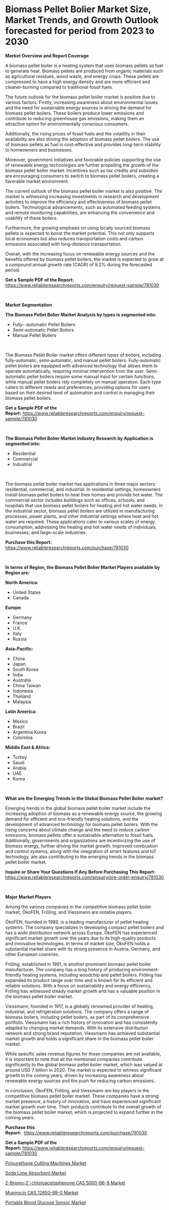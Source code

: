 <p><h1>Biomass Pellet Bolier Market Size, Market Trends, and Growth Outlook forecasted for period from 2023 to 2030</h1></p><p><strong>Market Overview and Report Coverage</strong></p>
<p><p>A biomass pellet boiler is a heating system that uses biomass pellets as fuel to generate heat. Biomass pellets are produced from organic materials such as agricultural residues, wood waste, and energy crops. These pellets are compressed to have a high energy density and are more efficient and cleaner-burning compared to traditional fossil fuels.</p><p>The future outlook for the biomass pellet boiler market is positive due to various factors. Firstly, increasing awareness about environmental issues and the need for sustainable energy sources is driving the demand for biomass pellet boilers. These boilers produce lower emissions and contribute to reducing greenhouse gas emissions, making them an attractive option for environmentally conscious consumers.</p><p>Additionally, the rising prices of fossil fuels and the volatility in their availability are also driving the adoption of biomass pellet boilers. The use of biomass pellets as fuel is cost-effective and provides long-term stability to homeowners and businesses.</p><p>Moreover, government initiatives and favorable policies supporting the use of renewable energy technologies are further propelling the growth of the biomass pellet boiler market. Incentives such as tax credits and subsidies are encouraging consumers to switch to biomass pellet boilers, creating a favorable market environment.</p><p>The current outlook of the biomass pellet boiler market is also positive. The market is witnessing increasing investments in research and development activities to improve the efficiency and effectiveness of biomass pellet boilers. Technological advancements, such as automated feeding systems and remote monitoring capabilities, are enhancing the convenience and usability of these boilers.</p><p>Furthermore, the growing emphasis on using locally sourced biomass pellets is expected to boost the market potential. This not only supports local economies but also reduces transportation costs and carbon emissions associated with long-distance transportation.</p><p>Overall, with the increasing focus on renewable energy sources and the benefits offered by biomass pellet boilers, the market is expected to grow at a compound annual growth rate (CAGR) of 8.2% during the forecasted period.</p></p>
<p><strong>Get a Sample PDF of the Report:</strong> <a href="https://www.reliableresearchreports.com/enquiry/request-sample/781030">https://www.reliableresearchreports.com/enquiry/request-sample/781030</a></p>
<p>&nbsp;</p>
<p><strong>Market Segmentation</strong></p>
<p><strong>The Biomass Pellet Bolier Market Analysis by types is segmented into:</strong></p>
<p><ul><li>Fully--automatic Pellet Boilers</li><li>Semi-automatic Pellet Boilers</li><li>Manual Pellet Boilers</li></ul></p>
<p>&nbsp;</p>
<p><p>The Biomass Pellet Boiler market offers different types of boilers, including fully-automatic, semi-automatic, and manual pellet boilers. Fully-automatic pellet boilers are equipped with advanced technology that allows them to operate automatically, requiring minimal intervention from the user. Semi-automatic pellet boilers require some manual input for certain functions, while manual pellet boilers rely completely on manual operation. Each type caters to different needs and preferences, providing options for users based on their desired level of automation and control in managing their biomass pellet boilers.</p></p>
<p><strong>Get a Sample PDF of the Report:</strong>&nbsp;<a href="https://www.reliableresearchreports.com/enquiry/request-sample/781030">https://www.reliableresearchreports.com/enquiry/request-sample/781030</a></p>
<p>&nbsp;</p>
<p><strong>The Biomass Pellet Bolier Market Industry Research by Application is segmented into:</strong></p>
<p><ul><li>Residential</li><li>Commercial</li><li>Industrial</li></ul></p>
<p>&nbsp;</p>
<p><p>The biomass pellet boiler market has applications in three major sectors: residential, commercial, and industrial. In residential settings, homeowners install biomass pellet boilers to heat their homes and provide hot water. The commercial sector includes buildings such as offices, schools, and hospitals that use biomass pellet boilers for heating and hot water needs. In the industrial sector, biomass pellet boilers are utilized in manufacturing processes, power plants, and other industrial settings where heat and hot water are required. These applications cater to various scales of energy consumption, addressing the heating and hot water needs of individuals, businesses, and large-scale industries.</p></p>
<p><strong>Purchase this Report:</strong>&nbsp; <a href="https://www.reliableresearchreports.com/purchase/781030">https://www.reliableresearchreports.com/purchase/781030</a></p>
<p>&nbsp;</p>
<p><strong>In terms of Region, the Biomass Pellet Bolier Market Players available by Region are:</strong></p>
<p>
    <p> <strong> North America: </strong>
        <ul>
            <li>United States</li>
            <li>Canada</li>
        </ul>
        </p> 
    <p> <strong> Europe: </strong>
        <ul>
            <li>Germany</li>
            <li>France</li>
            <li>U.K.</li>
            <li>Italy</li>
            <li>Russia</li>
        </ul>
        </p> 
    <p> <strong> Asia-Pacific: </strong>
        <ul>
            <li>China</li>
            <li>Japan</li>
            <li>South Korea</li>
            <li>India</li>
            <li>Australia</li>
            <li>China Taiwan</li>
            <li>Indonesia</li>
            <li>Thailand</li>
            <li>Malaysia</li>
        </ul>
        </p> 
    <p> <strong> Latin America: </strong>
        <ul>
            <li>Mexico</li>
            <li>Brazil</li>
            <li>Argentina Korea</li>
            <li>Colombia</li>
        </ul>
        </p> 
    <p> <strong> Middle East & Africa: </strong>
        <ul>
            <li>Turkey</li>
            <li>Saudi</li>
            <li>Arabia</li>
            <li>UAE</li>
            <li>Korea</li>
        </ul>
    </p>
    </p>
<p>&nbsp;</p>
<p><strong>What are the Emerging Trends in the Global Biomass Pellet Bolier market?</strong></p>
<p><p>Emerging trends in the global biomass pellet boiler market include the increasing adoption of biomass as a renewable energy source, the growing demand for efficient and eco-friendly heating solutions, and the development of advanced technology for biomass pellet boilers. With the rising concerns about climate change and the need to reduce carbon emissions, biomass pellets offer a sustainable alternative to fossil fuels. Additionally, governments and organizations are incentivizing the use of biomass energy, further driving the market growth. Improved combustion and control systems, along with the integration of smart features and IoT technology, are also contributing to the emerging trends in the biomass pellet boiler market.</p></p>
<p><strong>Inquire or Share Your Questions If Any Before Purchasing This Report</strong>- <a href="https://www.reliableresearchreports.com/enquiry/pre-order-enquiry/781030">https://www.reliableresearchreports.com/enquiry/pre-order-enquiry/781030</a></p>
<p>&nbsp;</p>
<p><strong>Major Market Players</strong></p>
<p><p>Among the various companies in the competitive biomass pellet boiler market, ÖkoFEN, Fröling, and Viessmann are notable players. </p><p>ÖkoFEN, founded in 1989, is a leading manufacturer of pellet heating systems. The company specializes in developing compact pellet boilers and has a wide distribution network across Europe. ÖkoFEN has experienced significant market growth over the years due to its high-quality products and innovative technologies. In terms of market size, ÖkoFEN holds a substantial market share with its strong presence in Austria, Germany, and other European countries. </p><p>Fröling, established in 1961, is another prominent biomass pellet boiler manufacturer. The company has a long history of producing environment-friendly heating systems, including woodchip and pellet boilers. Fröling has expanded its product range over time and is known for its efficient and reliable solutions. With a focus on sustainability and energy efficiency, Fröling has witnessed steady market growth and has a valuable position in the biomass pellet boiler market.</p><p>Viessmann, founded in 1917, is a globally renowned provider of heating, industrial, and refrigeration solutions. The company offers a range of biomass boilers, including pellet boilers, as part of its comprehensive portfolio. Viessmann has a rich history of innovation and has consistently adapted to changing market demands. With its extensive distribution network and strong brand reputation, Viessmann has achieved substantial market growth and holds a significant share in the biomass pellet boiler market.</p><p>While specific sales revenue figures for these companies are not available, it is important to note that all the mentioned companies contribute significantly to the global biomass pellet boiler market, which was valued at around USD 7 billion in 2020. The market is expected to witness significant growth in the coming years, driven by increasing awareness about renewable energy sources and the push for reducing carbon emissions.</p><p>In conclusion, ÖkoFEN, Fröling, and Viessmann are key players in the competitive biomass pellet boiler market. These companies have a strong market presence, a history of innovation, and have experienced significant market growth over time. Their products contribute to the overall growth of the biomass pellet boiler market, which is projected to expand further in the coming years.</p></p>
<p><strong>Purchase this Report:</strong>&nbsp;&nbsp;<a href="https://www.reliableresearchreports.com/purchase/781030">https://www.reliableresearchreports.com/purchase/781030</a></p>
<p></p>
<p><strong>Get a Sample PDF of the Report:</strong>&nbsp;<a href="https://www.reliableresearchreports.com/enquiry/request-sample/781030">https://www.reliableresearchreports.com/enquiry/request-sample/781030</a></p>
<p><p><a href="https://github.com/lbird53714/Market-Research-Report-List-1/blob/main/polyurethane-cutting-machines-market.md">Polyurethane Cutting Machines Market</a></p><p><a href="https://www.linkedin.com/pulse/soda-lime-absorbent-market-share-amp-new-trends-analysis/">Soda Lime Absorbent Market</a></p><p><a href="https://medium.com/@reportmines/2-bromo-2-chloroacetophenone-cas-5000-66-8-market-trends-forecast-and-competitive-analysis-to-085dd7ccb8fd">2-Bromo-2'-chloroacetophenone CAS 5000-66-8 Market</a></p><p><a href="https://medium.com/@humanhydrohq/mupirocin-cas-12650-69-0-market-competitive-analysis-market-trends-and-forecast-to-2030-105ffc7778d9">Mupirocin CAS 12650-69-0 Market</a></p><p><a href="https://github.com/pizolina/Market-Research-Report-List-1/blob/main/portable-blood-glucose-sensor-market.md">Portable Blood Glucose Sensor Market</a></p></p>